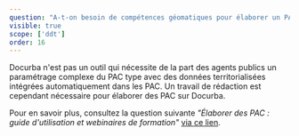 ```yaml
---
question: "A-t-on besoin de compétences géomatiques pour élaborer un PAC via Docurba ?"
visible: true
scope: ['ddt']
order: 16
---
```


Docurba n'est pas un outil qui nécessite de la part des agents publics un paramétrage complexe du PAC type avec des données territorialisées intégrées automatiquement dans les PAC. 
Un travail de rédaction est cependant nécessaire pour élaborer des PAC sur Docurba. 

Pour en savoir plus, consultez la question suivante _"Élaborer des PAC : guide d'utilisation et webinaires de formation"_ [via ce lien](https://docurba.beta.gouv.fr/faq?recherche=%C3%89laborer%20des%20PAC%20%3A%20guide%20d%27utilisation%20et%20webinaires%20de%20formation.).
